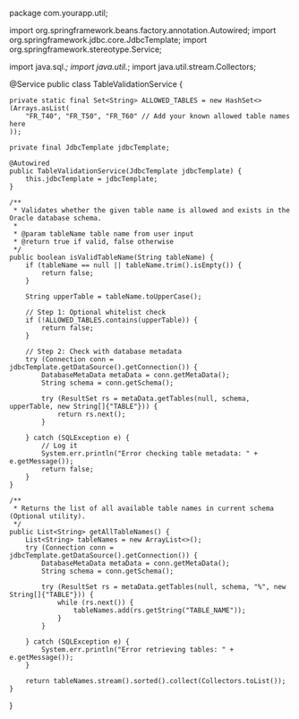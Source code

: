 package com.yourapp.util;

import org.springframework.beans.factory.annotation.Autowired;
import org.springframework.jdbc.core.JdbcTemplate;
import org.springframework.stereotype.Service;

import java.sql.*;
import java.util.*;
import java.util.stream.Collectors;

@Service
public class TableValidationService {

    private static final Set<String> ALLOWED_TABLES = new HashSet<>(Arrays.asList(
        "FR_T40", "FR_T50", "FR_T60" // Add your known allowed table names here
    ));

    private final JdbcTemplate jdbcTemplate;

    @Autowired
    public TableValidationService(JdbcTemplate jdbcTemplate) {
        this.jdbcTemplate = jdbcTemplate;
    }

    /**
     * Validates whether the given table name is allowed and exists in the Oracle database schema.
     *
     * @param tableName table name from user input
     * @return true if valid, false otherwise
     */
    public boolean isValidTableName(String tableName) {
        if (tableName == null || tableName.trim().isEmpty()) {
            return false;
        }

        String upperTable = tableName.toUpperCase();

        // Step 1: Optional whitelist check
        if (!ALLOWED_TABLES.contains(upperTable)) {
            return false;
        }

        // Step 2: Check with database metadata
        try (Connection conn = jdbcTemplate.getDataSource().getConnection()) {
            DatabaseMetaData metaData = conn.getMetaData();
            String schema = conn.getSchema();

            try (ResultSet rs = metaData.getTables(null, schema, upperTable, new String[]{"TABLE"})) {
                return rs.next();
            }

        } catch (SQLException e) {
            // Log it
            System.err.println("Error checking table metadata: " + e.getMessage());
            return false;
        }
    }

    /**
     * Returns the list of all available table names in current schema (Optional utility).
     */
    public List<String> getAllTableNames() {
        List<String> tableNames = new ArrayList<>();
        try (Connection conn = jdbcTemplate.getDataSource().getConnection()) {
            DatabaseMetaData metaData = conn.getMetaData();
            String schema = conn.getSchema();

            try (ResultSet rs = metaData.getTables(null, schema, "%", new String[]{"TABLE"})) {
                while (rs.next()) {
                    tableNames.add(rs.getString("TABLE_NAME"));
                }
            }

        } catch (SQLException e) {
            System.err.println("Error retrieving tables: " + e.getMessage());
        }

        return tableNames.stream().sorted().collect(Collectors.toList());
    }
}

